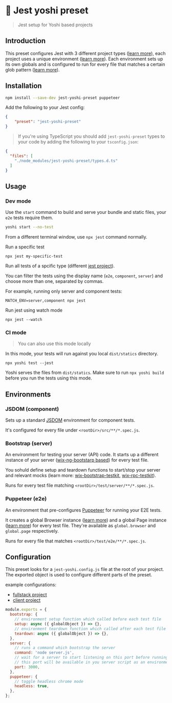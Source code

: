 # 🤹 Jest yoshi preset

> Jest setup for Yoshi based projects

## Introduction

This preset configures Jest with 3 different project types ([learn more](https://jestjs.io/docs/en/configuration#projects-array-string-projectconfig)), each project uses a unique environment ([learn more](https://jestjs.io/docs/en/configuration#testenvironment-string)). Each environment sets up its own globals and is configured to run for every file that matches a certain glob pattern ([learn more](https://github.com/isaacs/node-glob)).

## Installation

```bash
npm install --save-dev jest-yoshi-preset puppeteer
```

Add the following to your Jest config:

```json
{
    "preset": "jest-yoshi-preset"
}
```

> If you're using TypeScript you should add `jest-yoshi-preset` types to your code by adding the following to your `tsconfig.json`:

```json
{
  "files": [
    "./node_modules/jest-yoshi-preset/types.d.ts"
  ]
}
```
## Usage

### Dev mode

Use the `start` command to build and serve your bundle and static files, your `e2e` tests require them.

```sh
yoshi start --no-test
```

From a different terminal window, use `npx jest` command normally.

Run a specific test

```shell
npx jest my-specific-test
```

Run all tests of a spcific type (different [jest project](https://jestjs.io/docs/en/configuration#projects-array-string-projectconfig)).

You can filter the tests using the display name (`e2e`, `component`, `server`) and choose more than one, separated by commas.

For example, running only server and component tests:

```shell
MATCH_ENV=server,component npx jest
```

Run jest using watch mode

```shell
npx jest --watch
```

### CI mode

> You can also use this mode locally

In this mode, your tests will run against you local `dist/statics` directory.

```shell
npx yoshi test --jest
```

Yoshi serves the files from `dist/statics`. Make sure to run `npx yoshi build` before you run the tests using this mode.

## Environments

### JSDOM (component)

Sets up a standard [JSDOM](https://github.com/jsdom/jsdom) environment for component tests.

It's configured for every file under `<rootDir>/src/**/*.spec.js`.

### Bootstrap (server)

An environment for testing your server (API) code. It starts up a different instance of your server ([wix-ng-bootstarp based](https://github.com/wix-platform/wix-node-platform)) for every test file.

You sohuld define setup and teardown functions to start/stop your server and relevant mocks (learn more: [wix-bootstrap-testkit](https://github.com/wix-platform/wix-node-platform/tree/master/bootstrap/wix-bootstrap-testkit), [wix-rpc-testkit](https://github.com/wix-platform/wix-node-platform/tree/master/rpc/wix-rpc-testkit)).


Runs for every test file matching `<rootDir>/test/server/**/*.spec.js`.

### Puppeteer (e2e)

An environment that pre-configures [Puppeteer](https://github.com/GoogleChrome/puppeteer) for running your E2E tests.

It creates a global Browser instance ([learn more](https://github.com/GoogleChrome/puppeteer/blob/v1.5.0/docs/api.md#class-browser)) and a global Page instance ([learn more](https://github.com/GoogleChrome/puppeteer/blob/v1.5.0/docs/api.md#class-page)) for every test file. They're available as `global.browser` and `global.page` respectively.

Runs for every file that matches `<rootDir>/test/e2e/**/*.spec.js`.

## Configuration

This preset looks for a `jest-yoshi.config.js` file at the root of your project. The exported object is used to configure different parts of the preset.

example configurations:
* [fullstack project](https://github.com/wix/yoshi/blob/master/packages/create-yoshi-app/templates/fullstack/jest-yoshi.config.js)
* [client project](https://github.com/wix/yoshi/blob/master/packages/create-yoshi-app/templates/client/jest-yoshi.config.js)

```js
module.exports = {
  bootstrap: {
    // environment setup function which called before each test file
    setup: async ({ globalObject }) => {},
    // environment teardown function which called after each test file
    teardown: async ({ globalObject }) => {},
  },
  server: {
    // runs a command which bootstrap the server
    command: 'node server.js',
    // wait for a server to start listening on this port before running the tests
    // this port will be available in you server script as an environment variable (PORT)
    port: 3000,
  },
  puppeteer: {
    // toggle headless chrome mode
    headless: true,
  },
};
```
